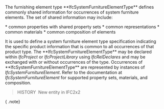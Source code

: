 The furnishing element type \*\*IfcSystemFurnitureElementType\*\* defines commonly shared information for occurrences of system furniture elements. The set of shared information may include:

\* common properties with shared property sets
\* common representations
\* common materials
\* common composition of elements

It is used to define a system furniture element type specification indicating the specific product information that is common to all occurrences of that product type. The \*\*IfcSystemFurnitureElementType\*\* may be declared within _IfcProject_ or _IfcProjectLibrary_ using _IfcRelDeclares_ and may be exchanged with or without occurrences of the type. Occurrences of \*\*IfcSystemFurnitureElementType\*\* are represented by instances of _IfcSystemFurnitureElement_. Refer to the documentation at _IfcSystemFurnitureElement_ for supported property sets, materials, and composition.

> HISTORY&nbsp; New entity in IFC2x2

{ .note}
>
